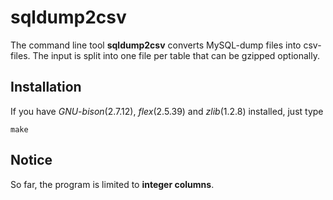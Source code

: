 # sqldump2csv

The command line tool **sqldump2csv** converts MySQL-dump files into csv-files.
The input is split into one file per table that can be gzipped optionally.

## Installation

If you have *GNU-bison*(2.7.12), *flex*(2.5.39) and *zlib*(1.2.8) installed, just type
```
make
```

## Notice

So far, the program is limited to **integer columns**.
